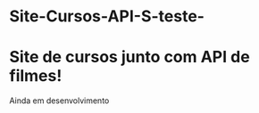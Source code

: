 # Site-Cursos-API-S-teste-

<h1> Site de cursos junto com API de filmes! </h1>
         <p> Ainda em desenvolvimento </p>
